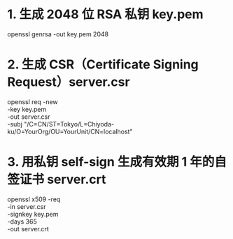 # 1. 生成 2048 位 RSA 私钥 key.pem
openssl genrsa -out key.pem 2048

# 2. 生成 CSR（Certificate Signing Request）server.csr
openssl req -new \
  -key key.pem \
  -out server.csr \
  -subj "/C=CN/ST=Tokyo/L=Chiyoda-ku/O=YourOrg/OU=YourUnit/CN=localhost"

# 3. 用私钥 self-sign 生成有效期 1 年的自签证书 server.crt
openssl x509 -req \
  -in server.csr \
  -signkey key.pem \
  -days 365 \
  -out server.crt
